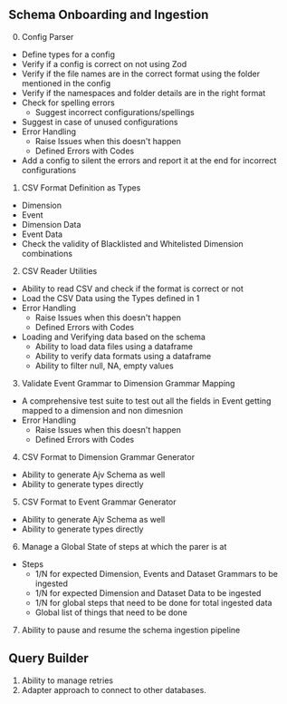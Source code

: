 ## Schema Onboarding and Ingestion
0. Config Parser
  - Define types for a config
  - Verify if a config is correct on not using Zod
  - Verify if the file names are in the correct format using the folder mentioned in the config
  - Verify if the namespaces and folder details are in the right format
  - Check for spelling errors
    - Suggest incorrect configurations/spellings
  - Suggest in case of unused configurations
  - Error Handling
    - Raise Issues when this doesn't happen
    - Defined Errors with Codes
  - Add a config to silent the errors and report it at the end for incorrect configurations
1. CSV Format Definition as Types
  - Dimension
  - Event
  - Dimension Data
  - Event Data
  - Check the validity of Blacklisted and Whitelisted Dimension combinations
2. CSV Reader Utilities
  - Ability to read CSV and check if the format is correct or not
  - Load the CSV Data using the Types defined in 1
  - Error Handling
    - Raise Issues when this doesn't happen
    - Defined Errors with Codes
  - Loading and Verifying data based on the schema
    - Ability to load data files using a dataframe
    - Ability to verify data formats using a dataframe
    - Ability to filter null, NA, empty values
3. Validate Event Grammar to Dimension Grammar Mapping
  - A comprehensive test suite to test out all the fields in Event getting mapped to a dimension and non dimesnion
  - Error Handling
    - Raise Issues when this doesn't happen
    - Defined Errors with Codes
4. CSV Format to Dimension Grammar Generator
  - Ability to generate Ajv Schema as well
  - Ability to generate types directly
5. CSV Format to Event Grammar Generator
  - Ability to generate Ajv Schema as well
  - Ability to generate types directly
6. Manage a Global State of steps at which the parer is at
  - Steps 
    - 1/N for expected Dimension, Events and Dataset Grammars to be ingested
    - 1/N for expected Dimension and Dataset Data to be ingested
    - 1/N for global steps that need to be done for total ingested data
    - Global list of things that need to be done
7. Ability to pause and resume the schema ingestion pipeline

## Query Builder
1. Ability to manage retries
2. Adapter approach to connect to other databases.